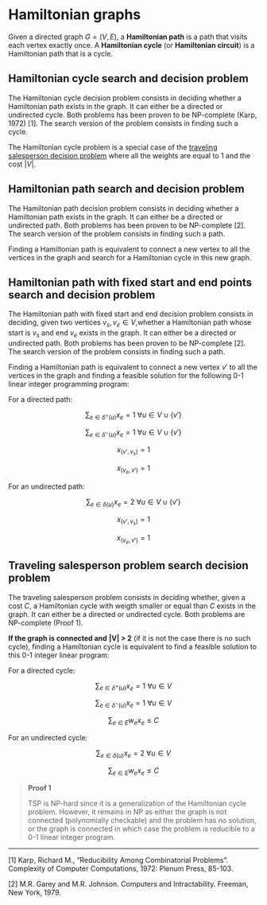# Hamiltonian graphs

Given a directed graph $G = (V, E)$, a __Hamiltonian path__ is a path that visits each vertex exactly once. A __Hamiltonian cycle__ (or __Hamiltonian circuit__) is a Hamiltonian path that is a cycle.



## Hamiltonian cycle search and decision problem

The Hamiltonian cycle decision problem consists in deciding whether a Hamiltonian path exists in the graph. It can either be a directed or undirected cycle. Both problems has been proven to be NP-complete (Karp, 1972) [1]. The search version of the problem consists in finding such a cycle.

The Hamiltonian cycle problem is a special case of the [traveling salesperson decision problem](#traveling-salesperson-problem) where all the weights are equal to 1 and the cost $|V|$.

## Hamiltonian path search and decision problem

The Hamiltonian path decision problem consists in deciding whether a Hamiltonian path exists in the graph. It can either be a directed or undirected path. Both problems has been proven to be NP-complete [2]. The search version of the problem consists in finding such a path.

Finding a Hamiltonian path is equivalent to connect a new vertex to all the vertices in the graph and search for a Hamiltonian cycle in this new graph.

## Hamiltonian path with fixed start and end points search and decision problem

The Hamiltonian path with fixed start and end decision problem consists in deciding, given two vertices $v_s, v_e \in V$,whether a Hamiltonian path whose start is $v_s$ and end $v_e$ exists in the graph. It can either be a directed or undirected path. Both problems has been proven to be NP-complete [2]. The search version of the problem consists in finding such a path.

Finding a Hamiltonian path is equivalent to connect a new vertex $v'$ to all the vertices in the graph and finding a feasible solution for the following 0-1 linear integer programming program:

For a directed path:

$$ \sum_{e \in \delta^+(u)} x_e = 1 \ \forall u \in V \cup \{v'\}$$

$$ \sum_{e \in \delta^-(u)} x_e = 1 \ \forall u \in V \cup \{v'\}$$

$$ x_{(v', v_s)} = 1 $$

$$ x_{(v_e, v')} = 1 $$

For an undirected path:

$$ \sum_{e \in \delta(u)} x_e = 2 \ \forall u \in V \cup \{v'\}$$

$$ x_{(v', v_s)} = 1 $$

$$ x_{(v_e, v')} = 1 $$


## Traveling salesperson problem search decision problem

The traveling salesperson problem consists in deciding whether, given a cost $C$, a Hamiltonian cycle with weigth smaller or equal than $C$ exists in the graph. It can either be a directed or undirected cycle. Both problems are NP-complete (Proof 1).

__If the graph is connected and__ $\textbf{|V| > 2}$ (if it is not the case there is no such cycle), finding a Hamiltonian cycle is equivalent to find a feasible solution to this 0-1 integer linear program:

For a directed cycle:

$$ \sum_{e \in \delta^+(u)} x_e = 1 \ \forall u \in V $$

$$ \sum_{e \in \delta^-(u)} x_e = 1 \ \forall u \in V $$

$$ \sum_{e \in E} w_e x_e \leq C$$

For an undirected cycle:

$$ \sum_{e \in \delta(u)} x_e = 2 \ \forall u \in V $$

$$ \sum_{e \in E} w_e x_e \leq C$$

> __Proof 1__
>
> TSP is NP-hard since it is a generalization of the Hamiltonian cycle problem. However, it remains in NP as either the graph is not connected (polynomially checkable) and the problem has no solution, or the graph is connected in which case the problem is reducible to a 0-1 linear integer program.

---
[1] Karp, Richard M., “Reducibility Among Combinatorial Problems”.
Complexity of Computer Computations, 1972: Plenum Press, 85-103.

[2] M.R. Garey and M.R. Johnson. Computers and Intractability. Freeman, New
York, 1979.